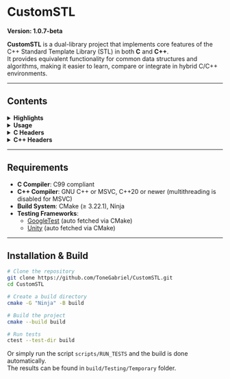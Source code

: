 # CustomSTL

**Version: 1.0.7-beta**

**CustomSTL** is a dual-library project that implements core features of the C++ Standard Template Library (STL) in both **C** and **C++**.  
It provides equivalent functionality for common data structures and algorithms, making it easier to learn, compare or integrate in hybrid C/C++ environments.

---

## Contents

<details>
<summary><b>Highlights</b></summary>

- Custom STL containers and algorithms have similar functionality to the ones provided by C++ STL standard library.
- Fully type-safe – Templates ensure strict type correctness, avoiding unsafe casting between container types or elements.
- Automatic memory management – Elements are automatically managed and destroyed via default or user-provided functions/macros.
- Consistent, easy-to-learn API – Container and algorithm usage follows a uniform design similar to C++ STL. Simply include the headers.
- No callback functions - Template functions and macros are executed directly, avoiding the overhead of stored callback functions.
- Well-tested – The project includes unit tests and builds the corresponding test executables.

</details>
<!-- END Highlights -->

<details>
<summary><b>Usage</b></summary>

STL C++ library - use exactly as the original `std::`, but with `custom::` namespace instead

```C++
#include "custom/vector.h"

int main()
{
    custom::vector<int> myVector(10);

    myVector.push_back();
    myVector.push_back();
    myVector.push_back();

    custom::vector<int>::iterator it = myVector.begin();
    ++it;

    return 0;
}
```

STL C library - the user must declare the desired container or functions via macros and provide a custom name prefix, desired type and other memory management functions for that type (e.g. copy, move, compare, delete)

```C
#include "custom/c_vector.h"

DEFINE_GENERIC_VECTOR(
    MyVectorINT,
    int,
    DEFAULT_TYPE_REF_EQUALS,
    DEFAULT_TYPE_REF_COPY,
    DEFAULT_TYPE_REF_DESTROY
)

int main()
{
    MyVectorINT myVector = MyVectorINT_create(10);

    int val = 0;
    MyVectorINT_push_back(&myVector, &val);
    MyVectorINT_push_back(&myVector, &val);
    MyVectorINT_push_back(&myVector, &val);

    MyVectorINT_Iterator it = MyVectorINT_begin(&myVector);
    MyVectorINT_Iterator_pre_increment(&it);

    MyVectorINT_destroy(&myVector);

    return 0;
}
```

</details>
<!-- END Usage -->

<details>
<summary><b>C Headers</b></summary>

- `c_list` - `c_vector` - `c_queue` - `c_priority_queue` - `c_stack` - `c_pair`
- `c_utility`

</details>
<!-- END C Headers -->

<details>
<summary><b>C++ Headers</b></summary>

- `array` - `bitset` - `deque` - `forward_list` - `list` - `vector` - `map` - `set` - `unordered_map` - `unordered_set` - `pair` - `tuple` - `queue` - `stack` - `string_view` - `string`
- `algorithm` - `bit` - `complex` - `numbers` - `numeric` - `iterator` - `limits` - `functional` - `memory`
- `chrono` - `ratio` - `type_traits` - `utility`
- `thread` - `condition_variable` - `counting_semaphore` - `barrier` - `mutex` - `shared_mutex`

</details>
<!-- END C++ Headers -->

---

## Requirements

- **C Compiler**: C99 compliant
- **C++ Compiler**: GNU C++ or MSVC, C++20 or newer (multithreading is disabled for MSVC)
- **Build System**: CMake (≥ 3.22.1), Ninja  
- **Testing Frameworks**:  
  - [GoogleTest](https://github.com/google/googletest) (auto fetched via CMake)  
  - [Unity](https://github.com/ThrowTheSwitch/Unity) (auto fetched via CMake)  

---

## Installation & Build

```bash
# Clone the repository
git clone https://github.com/ToneGabriel/CustomSTL.git
cd CustomSTL

# Create a build directory
cmake -G "Ninja" -B build

# Build the project
cmake --build build

# Run tests
ctest --test-dir build
```

Or simply run the script `scripts/RUN_TESTS` and the build is done automatically.   
The results can be found in `build/Testing/Temporary` folder.
